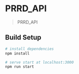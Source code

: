 # PRRD_API

> PRRD_API

## Build Setup

``` bash
# install dependencies
npm install

# serve start at localhost:3000
npm run start
```
